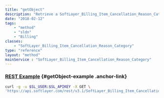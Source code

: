 ```yaml
---
title: "getObject"
description: "Retrieve a SoftLayer_Billing_Item_Cancellation_Reason_Category record."
date: "2018-02-12"
tags:
    - "method"
    - "sldn"
    - "Billing"
classes:
    - "SoftLayer_Billing_Item_Cancellation_Reason_Category"
type: "reference"
layout: "method"
mainService : "SoftLayer_Billing_Item_Cancellation_Reason_Category"
---
```


### [REST Example](#getObject-example) <a href="/article/rest/"><i class="fas fa-question"></i></a> {#getObject-example .anchor-link} 
```bash
curl -g -u $SL_USER:$SL_APIKEY -X GET \
'https://api.softlayer.com/rest/v3.1/SoftLayer_Billing_Item_Cancellation_Reason_Category/{SoftLayer_Billing_Item_Cancellation_Reason_CategoryID}/getObject'
```
